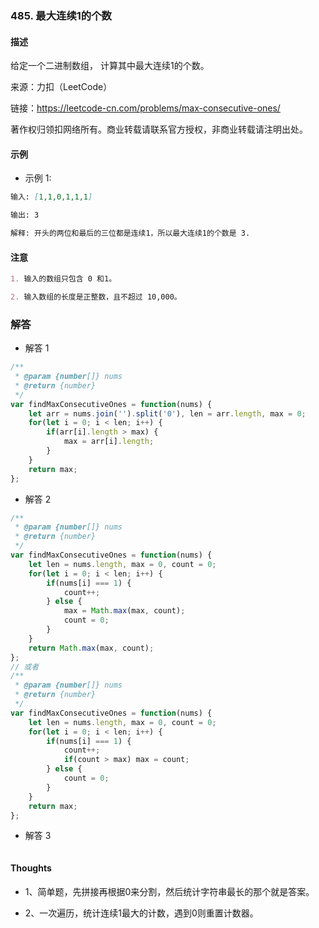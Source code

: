 ### 485. 最大连续1的个数

#### 描述

给定一个二进制数组， 计算其中最大连续1的个数。

来源：力扣（LeetCode）

链接：https://leetcode-cn.com/problems/max-consecutive-ones/

著作权归领扣网络所有。商业转载请联系官方授权，非商业转载请注明出处。

#### 示例

+ 示例 1:
```md
输入: [1,1,0,1,1,1]

输出: 3

解释: 开头的两位和最后的三位都是连续1，所以最大连续1的个数是 3.
```


#### 注意
```md
1. 输入的数组只包含 0 和1。

2. 输入数组的长度是正整数，且不超过 10,000。
```

### 解答

+ 解答 1
```js
/**
 * @param {number[]} nums
 * @return {number}
 */
var findMaxConsecutiveOnes = function(nums) {
    let arr = nums.join('').split('0'), len = arr.length, max = 0;
    for(let i = 0; i < len; i++) {
        if(arr[i].length > max) {
            max = arr[i].length;
        }
    }
    return max;
};
```

+ 解答 2
```js
/**
 * @param {number[]} nums
 * @return {number}
 */
var findMaxConsecutiveOnes = function(nums) {
    let len = nums.length, max = 0, count = 0;
    for(let i = 0; i < len; i++) {
        if(nums[i] === 1) {
            count++;
        } else {
            max = Math.max(max, count);
            count = 0;
        }
    }
    return Math.max(max, count);
};
// 或者
/**
 * @param {number[]} nums
 * @return {number}
 */
var findMaxConsecutiveOnes = function(nums) {
    let len = nums.length, max = 0, count = 0;
    for(let i = 0; i < len; i++) {
        if(nums[i] === 1) {
            count++;
            if(count > max) max = count;
        } else {
            count = 0;
        }
    }
    return max;
};
```

+ 解答 3
```js

```

#### Thoughts

+ 1、简单题，先拼接再根据0来分割，然后统计字符串最长的那个就是答案。

+ 2、一次遍历，统计连续1最大的计数，遇到0则重置计数器。